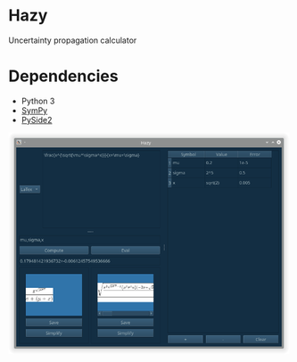 # Hazy
Uncertainty propagation calculator

# Dependencies
* Python 3
* [SymPy](https://www.sympy.org/en/index.html)
* [PySide2](https://wiki.qt.io/Qt_for_Python)

<p align="center">
  <img src="screenshots/screenshot.png"/>
</p>
